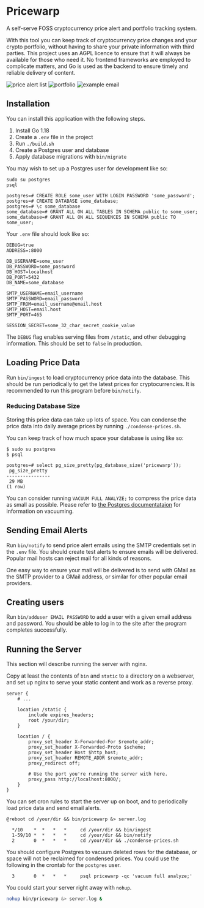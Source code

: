 # Pricewarp

A self-serve FOSS cryptocurrency price alert and portfolio tracking system.

With this tool you can keep track of cryptocurrency price changes and your crypto portfolio, without having to share your private information with third parties. This project uses an AGPL licence to ensure that it will always be available for those who need it. No frontend frameworks are employed to complicate matters, and Go is used as the backend to ensure timely and reliable delivery of content.

![price alert list](https://user-images.githubusercontent.com/3518142/155859069-5bd83752-8201-444b-887a-1df436b3531b.png)
![portfolio](https://user-images.githubusercontent.com/3518142/155859067-be96392a-16e8-4bcc-9b1e-a1ba629af1b0.png)
![example email](https://user-images.githubusercontent.com/3518142/154852169-13587064-2b98-4aa3-a2c2-e85ec3013375.png)

## Installation

You can install this application with the following steps.

1. Install Go 1.18
2. Create a `.env` file in the project
3. Run `./build.sh`
4. Create a Postgres user and database
5. Apply database migrations with `bin/migrate`

You may wish to set up a Postgres user for development like so:

```
sudo su postgres
psql

postgres=# CREATE ROLE some_user WITH LOGIN PASSWORD 'some_password';
postgres=# CREATE DATABASE some_database;
postgres=# \c some_database
some_database=# GRANT ALL ON ALL TABLES IN SCHEMA public to some_user;
some_database=# GRANT ALL ON ALL SEQUENCES IN SCHEMA public TO some_user;
```

Your `.env` file should look like so:

```
DEBUG=true
ADDRESS=:8000

DB_USERNAME=some_user
DB_PASSWORD=some_password
DB_HOST=localhost
DB_PORT=5432
DB_NAME=some_database

SMTP_USERNAME=email_username
SMTP_PASSWORD=email_password
SMTP_FROM=email_username@email.host
SMTP_HOST=email.host
SMTP_PORT=465

SESSION_SECRET=some_32_char_secret_cookie_value
```

The `DEBUG` flag enables serving files from `/static`, and other debugging
information. This should be set to `false` in production.

## Loading Price Data

Run `bin/ingest` to load cryptocurrency price data into the database. This
should be run periodically to get the latest prices for cryptocurrencies.
It is recommended to run this program before `bin/notify`.

### Reducing Database Size

Storing this price data can take up lots of space. You can condense the price
data into daily average prices by running `./condense-prices.sh`.

You can keep track of how much space your database is using like so:

```
$ sudo su postgres
$ psql

postgres=# select pg_size_pretty(pg_database_size('pricewarp'));
 pg_size_pretty 
----------------
 29 MB
(1 row)
```

You can consider running `VACUUM FULL ANALYZE;` to compress the price data as 
small as possible. Please refer to 
[the Postgres documentataion](https://www.postgresql.org/docs/current/sql-vacuum.html)
for information on vacuuming.

## Sending Email Alerts

Run `bin/notify` to send price alert emails using the SMTP credentials set in
the `.env` file. You should create test alerts to ensure emails will be delivered.
Popular mail hosts can reject mail for all kinds of reasons.

One easy way to ensure your mail will be delivered is to send with GMail as the SMTP
provider to a GMail address, or similar for other popular email providers.

## Creating users

Run `bin/adduser EMAIL PASSWORD` to add a user with a given email address and
password. You should be able to log in to the site after the program completes
successfully.

## Running the Server

This section will describe running the server with nginx.

Copy at least the contents of `bin` and `static` to a directory on a webserver,
and set up nginx to serve your static content and work as a reverse proxy.

```nginx
server {
    # ...

    location /static {
        include expires_headers;
        root /your/dir;
    }

    location / {
        proxy_set_header X-Forwarded-For $remote_addr;
        proxy_set_header X-Forwarded-Proto $scheme;
        proxy_set_header Host $http_host;
        proxy_set_header REMOTE_ADDR $remote_addr;
        proxy_redirect off;

        # Use the port you're running the server with here.
        proxy_pass http://localhost:8000/;
    }
}
```

You can set cron rules to start the server up on boot, and to periodically load
price data and send email alerts.

```cron
@reboot cd /your/dir && bin/pricewarp &> server.log

  */10    *  *   *   *     cd /your/dir && bin/ingest
  1-59/10 *  *   *   *     cd /your/dir && bin/notify
  2       0  *   *   *     cd /your/dir && ./condense-prices.sh
```

You should configure Postgres to vacuum deleted rows for the database, or space
will not be reclaimed for condensed prices. You could use the following in the
crontab for the `postgres` user.

```cron
  3       0  *   *   *     psql pricewarp -qc 'vacuum full analyze;'
```

You could start your server right away with `nohup`.

```bash
nohup bin/pricewarp &> server.log &
```
